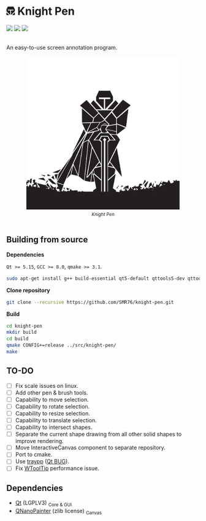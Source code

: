 # <img src="extra/icon-font/svg/e006-knight_pen.svg" width="22px"></img> Knight Pen
<img src="https://img.shields.io/github/v/tag/smr76/qloudy?sort=semver&label=version&color=313234">
<img src="https://img.shields.io/github/license/smr76/qloudy?color=%2336b245">
<a href="https://www.blockchain.com/bch/address/bitcoincash:qrnwtxsk79kv6mt2hv8zdxy3phkqpkmcxgjzqktwa3">
<img src="https://img.shields.io/badge/BCH-Donate-f0992e?logo=BitcoinCash&logoColor=f0992e"></a>
<br><br>

An easy-to-use screen annotation program.

<div align="center">
    <img src="extra/logo/knight-pen-character_character.svg" width="400px" height="400px"> <br>
    <i><small>Knight Pen</small></i>
</div>
<br>

<!-- # Preview -->

## Building from source

**Dependencies**

`Qt >= 5.15`, `GCC >= 8.0`, `qmake >= 3.1`.
```bash
sudo apt-get install g++ build-essential qt5-default qttools5-dev qttools5-dev-tools qtdeclarative5-dev*
```

**Clone repository**
```bash
git clone --recursive https://github.com/SMR76/knight-pen.git
```

**‌Build**
```bash
cd knight-pen
mkdir build
cd build
qmake CONFIG+=release ../src/knight-pen/
make
```

## TO-DO
- [ ] Fix scale issues on linux.
- [ ] Add other pen & brush tools.
- [ ] Capability to move selection.
- [ ] Capability to rotate selection.
- [ ] Capability to resize selection.
- [ ] Capability to translate selection.
- [ ] Capability to intersect shapes.
- [ ] Separate the current shape drawing from all other solid shapes to improve rendering.
- [ ] Move InteractiveCanvas component to separate repository.
- [ ] Port to cmake.
- [ ] Use [traypp](https://github.com/Soundux/traypp) ([Qt BUG](https://bugreports.qt.io/browse/QTBUG-37083)).
- [ ] Fix [WToolTip](src/knight-pen/controls/WToolTip.qml) performance issue.

## Dependencies
- [Qt](https://www.qt.io/) (LGPLV3) <sub>Core & GUI</sub>
- [QNanoPainter](https://github.com/QUItCoding/qnanopainter) (zlib license) <sub>Canvas</sub>